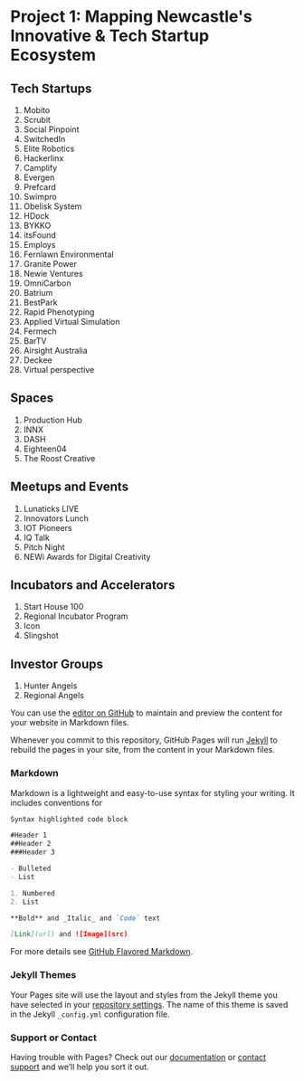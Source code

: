 # Project 1: Mapping Newcastle's Innovative & Tech Startup Ecosystem

## Tech Startups
1. Mobito
2. Scrubit
3. Social Pinpoint
4. SwitchedIn
5. Elite Robotics
6. Hackerlinx
7. Camplify
8. Evergen
9. Prefcard
10. Swimpro
11. Obelisk System
12. HDock
13. BYKKO
14. itsFound
15. Employs
16. Fernlawn Environmental
17. Granite Power
18. Newie Ventures
19. OmniCarbon
20. Batrium
21. BestPark
22. Rapid Phenotyping
23. Applied Virtual Simulation
24. Fermech
25. BarTV
26. Airsight Australia
27. Deckee
28. Virtual perspective

## Spaces
1. Production Hub
2. INNX
3. DASH
5. Eighteen04
6. The Roost Creative

## Meetups and Events
1. Lunaticks LIVE
2. Innovators Lunch
3. IOT Pioneers
4. IQ Talk
5. Pitch Night
6. NEWi Awards for Digital Creativity

## Incubators and Accelerators
1. Start House 100
2. Regional Incubator Program
3. Icon
4. Slingshot

## Investor Groups
1. Hunter Angels
2. Regional Angels


You can use the [editor on GitHub](https://github.com/Gordonaus/gordonaus.github.io/edit/master/README.md) to maintain and preview the content for your website in Markdown files.

Whenever you commit to this repository, GitHub Pages will run [Jekyll](https://jekyllrb.com/) to rebuild the pages in your site, from the content in your Markdown files.

### Markdown

Markdown is a lightweight and easy-to-use syntax for styling your writing. It includes conventions for

```markdown
Syntax highlighted code block

#Header 1
##Header 2
###Header 3

- Bulleted
- List

1. Numbered
2. List

**Bold** and _Italic_ and `Code` text

[Link](url) and ![Image](src)
```

For more details see [GitHub Flavored Markdown](https://guides.github.com/features/mastering-markdown/).

### Jekyll Themes

Your Pages site will use the layout and styles from the Jekyll theme you have selected in your [repository settings](https://github.com/Gordonaus/gordonaus.github.io/settings). The name of this theme is saved in the Jekyll `_config.yml` configuration file.

### Support or Contact

Having trouble with Pages? Check out our [documentation](https://help.github.com/categories/github-pages-basics/) or [contact support](https://github.com/contact) and we’ll help you sort it out.
